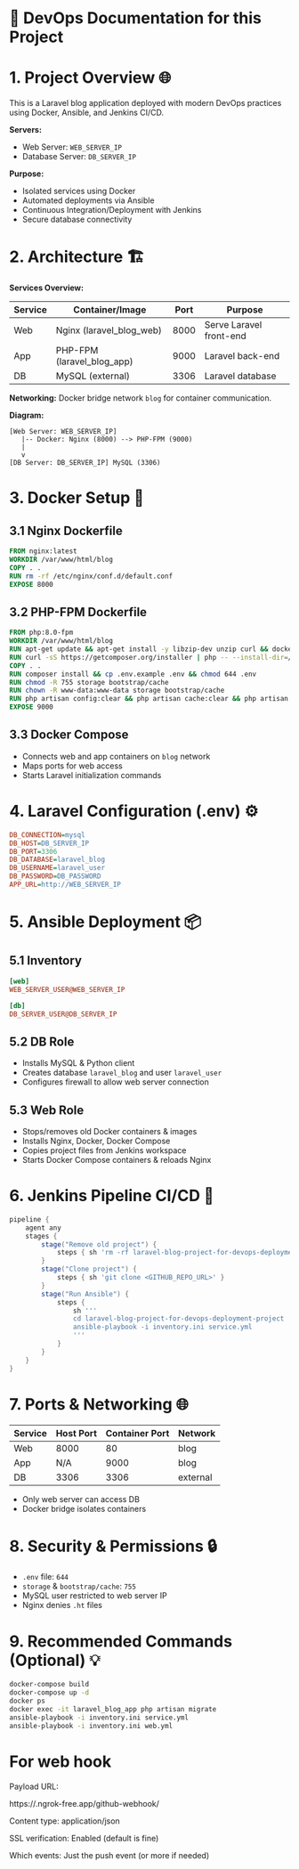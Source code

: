 # 🚀 DevOps Documentation for this Project

# 1. Project Overview 🌐
This is a Laravel blog application deployed with modern DevOps practices using Docker, Ansible, and Jenkins CI/CD.

**Servers:**
- Web Server: `WEB_SERVER_IP`
- Database Server: `DB_SERVER_IP`

**Purpose:**
- Isolated services using Docker
- Automated deployments via Ansible
- Continuous Integration/Deployment with Jenkins
- Secure database connectivity

# 2. Architecture 🏗️
**Services Overview:**

| Service | Container/Image      | Port | Purpose             |
|---------|----------------------|------|---------------------|
| Web     | Nginx (laravel_blog_web) | 8000 | Serve Laravel front-end |
| App     | PHP-FPM (laravel_blog_app) | 9000 | Laravel back-end |
| DB      | MySQL (external)     | 3306 | Laravel database    |

**Networking:** Docker bridge network `blog` for container communication.

**Diagram:**
```
[Web Server: WEB_SERVER_IP] 
   |-- Docker: Nginx (8000) --> PHP-FPM (9000)
   |
   v
[DB Server: DB_SERVER_IP] MySQL (3306)
```

# 3. Docker Setup 🐳

## 3.1 Nginx Dockerfile
```dockerfile
FROM nginx:latest
WORKDIR /var/www/html/blog
COPY . .
RUN rm -rf /etc/nginx/conf.d/default.conf
EXPOSE 8000
```

## 3.2 PHP-FPM Dockerfile
```dockerfile
FROM php:8.0-fpm
WORKDIR /var/www/html/blog
RUN apt-get update && apt-get install -y libzip-dev unzip curl && docker-php-ext-install zip pdo pdo_mysql
RUN curl -sS https://getcomposer.org/installer | php -- --install-dir=/usr/local/bin --filename=composer
COPY . .
RUN composer install && cp .env.example .env && chmod 644 .env
RUN chmod -R 755 storage bootstrap/cache
RUN chown -R www-data:www-data storage bootstrap/cache
RUN php artisan config:clear && php artisan cache:clear && php artisan route:clear && php artisan view:clear
EXPOSE 9000
```

## 3.3 Docker Compose
- Connects web and app containers on `blog` network
- Maps ports for web access
- Starts Laravel initialization commands

# 4. Laravel Configuration (.env) ⚙️
```ini
DB_CONNECTION=mysql
DB_HOST=DB_SERVER_IP
DB_PORT=3306
DB_DATABASE=laravel_blog
DB_USERNAME=laravel_user
DB_PASSWORD=DB_PASSWORD
APP_URL=http://WEB_SERVER_IP
```

# 5. Ansible Deployment 📦

## 5.1 Inventory
```ini
[web]
WEB_SERVER_USER@WEB_SERVER_IP

[db]
DB_SERVER_USER@DB_SERVER_IP
```

## 5.2 DB Role
- Installs MySQL & Python client
- Creates database `laravel_blog` and user `laravel_user`
- Configures firewall to allow web server connection

## 5.3 Web Role
- Stops/removes old Docker containers & images
- Installs Nginx, Docker, Docker Compose
- Copies project files from Jenkins workspace
- Starts Docker Compose containers & reloads Nginx

# 6. Jenkins Pipeline CI/CD 🤖
```groovy
pipeline {
    agent any
    stages {
        stage("Remove old project") {
            steps { sh 'rm -rf laravel-blog-project-for-devops-deployment-project' }
        }
        stage("Clone project") {
            steps { sh 'git clone <GITHUB_REPO_URL>' }
        }
        stage("Run Ansible") {
            steps {
                sh '''
                cd laravel-blog-project-for-devops-deployment-project
                ansible-playbook -i inventory.ini service.yml
                '''
            }
        }
    }
}
```

# 7. Ports & Networking 🌐

| Service | Host Port | Container Port | Network |
|---------|-----------|----------------|---------|
| Web     | 8000      | 80             | blog    |
| App     | N/A       | 9000           | blog    |
| DB      | 3306      | 3306           | external |

- Only web server can access DB
- Docker bridge isolates containers

# 8. Security & Permissions 🔒
- `.env` file: `644`
- `storage` & `bootstrap/cache`: `755`
- MySQL user restricted to web server IP
- Nginx denies `.ht` files

# 9. Recommended Commands (Optional) 💡
```bash
docker-compose build
docker-compose up -d
docker ps
docker exec -it laravel_blog_app php artisan migrate
ansible-playbook -i inventory.ini service.yml
ansible-playbook -i inventory.ini web.yml
```

# For web hook

Payload URL:

https://<ngrok-id>.ngrok-free.app/github-webhook/


Content type:
application/json

SSL verification:
Enabled (default is fine)

Which events:
Just the push event (or more if needed)